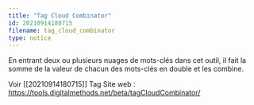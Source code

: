 ```yaml
---
title: "Tag Cloud Combinator"
id: 20210914180715
filename: tag_cloud_combinator
type: notice
---
```


En entrant deux ou plusieurs nuages de mots-clés dans cet outil, il fait la somme de la valeur de chacun des mots-clés en double et les combine.

Voir [[20210914180715]] Tag
Site web : <https://tools.digitalmethods.net/beta/tagCloudCombinator/>

